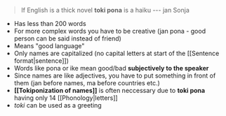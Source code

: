>If English is a thick novel **toki pona** is a haiku --- jan Sonja
- Has less than 200 words
- For more complex words you have to be creative (jan pona - good person can be said instead of friend)
- Means "good language"
- Only names are capitalized (no capital letters at start of the [[Sentence format|sentence]])
- Words like pona or ike mean good/bad **subjectively to the speaker**
- Since names are like adjectives, you have to put something in front of them (jan before names, ma before countries etc.)
- **[[Tokiponization of names]]** is often neccessary due to **toki pona** having only 14 [[Phonology|letters]]
- *toki* can be used as a greeting